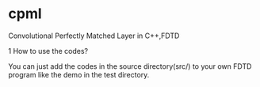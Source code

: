 cpml
====

Convolutional Perfectly Matched Layer in C++,FDTD

1 How to use the codes?

You can just add the codes in the source directory(src/) to your own FDTD program
like the demo in the test directory.
